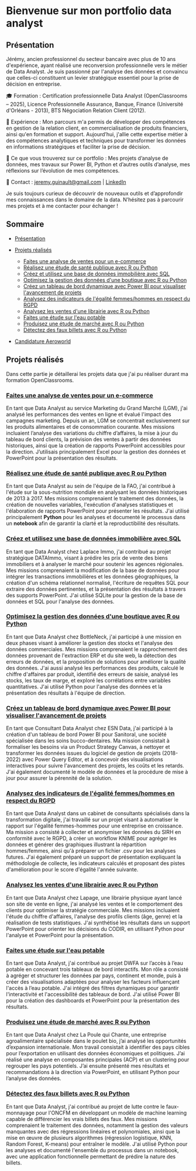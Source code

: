 # Bienvenue sur mon portfolio data analyst

## Présentation

Jérémy, ancien professionnel du secteur bancaire avec plus de 10 ans d'expérience, ayant réalisé une reconversion professionnelle vers le métier de Data Analyst. Je suis passionné par l'analyse des données et convaincu que celles-ci constituent un levier stratégique essentiel pour la prise de décision en entreprise.

🎓 Formation : Certification professionnelle Data Analyst (OpenClassrooms – 2025), Licence Professionnelle Assurance, Banque, Finance (Université d'Orléans - 2013), BTS Négociation Relation Client (2012).

💼 Expérience : Mon parcours m'a permis de développer des compétences en gestion de la relation client, en commercialisation de produits financiers, ainsi qu'en formation et support. Aujourd’hui, j'allie cette expertise métier à des compétences analytiques et techniques pour transformer les données en informations stratégiques et faciliter la prise de décision.

🚀 Ce que vous trouverez sur ce portfolio :
Mes projets d’analyse de données,
mes travaux sur Power BI, Python et d’autres outils d’analyse,
mes réflexions sur l’évolution de mes compétences.

📩 Contact : jeremy.guinault@gmail.com | [LinkedIn](https://www.linkedin.com/in/jeremy-guinault-384360114/)

Je suis toujours curieux de découvrir de nouveaux outils et d’approfondir mes connaissances dans le domaine de la data. N’hésitez pas à parcourir mes projets et à me contacter pour échanger !

## Sommaire

* [Présentation](https://github.com/Jeremygnlt/portfolio-data-analyst/tree/main?tab=readme-ov-file#pr%C3%A9sentation) 

* [Projets réalisés](https://github.com/Jeremygnlt/portfolio-data-analyst/tree/main?tab=readme-ov-file#projets-r%C3%A9alis%C3%A9s)
  * [Faites une analyse de ventes pour un e-commerce](https://github.com/Jeremygnlt/portfolio-data-analyst/blob/main/README.md#faites-une-analyse-de-ventes-pour-un-e-commerce)
  * [Réalisez une étude de santé publique avec R ou Python](https://github.com/Jeremygnlt/portfolio-data-analyst/tree/main?tab=readme-ov-file#r%C3%A9alisez-une-%C3%A9tude-de-sant%C3%A9-publique-avec-r-ou-python)
  * [Créez et utilisez une base de données immobilière avec SQL](https://github.com/Jeremygnlt/portfolio-data-analyst/blob/main/README.md#cr%C3%A9ez-et-utilisez-une-base-de-donn%C3%A9es-immobili%C3%A8re-avec-sql)
  * [Optimisez la gestion des données d'une boutique avec R ou Python](https://github.com/Jeremygnlt/portfolio-data-analyst/blob/main/README.md#optimisez-la-gestion-des-donn%C3%A9es-dune-boutique-avec-r-ou-python)
  * [Créez un tableau de bord dynamique avec Power BI pour visualiser l'avancement de projets](https://github.com/Jeremygnlt/portfolio-data-analyst/blob/main/README.md#cr%C3%A9ez-un-tableau-de-bord-dynamique-avec-power-bi-pour-visualiser-lavancement-de-projets)
  * [Analysez des indicateurs de l'égalité femmes/hommes en respect du RGPD](https://github.com/Jeremygnlt/portfolio-data-analyst/blob/main/README.md#analysez-des-indicateurs-de-l%C3%A9galit%C3%A9-femmeshommes-en-respect-du-rgpd)
  * [Analysez les ventes d'une librairie avec R ou Python](https://github.com/Jeremygnlt/portfolio-data-analyst/blob/main/README.md#analysez-les-ventes-dune-librairie-avec-r-ou-python)
  * [Faites une étude sur l'eau potable](https://github.com/Jeremygnlt/portfolio-data-analyst/blob/main/README.md#faites-une-%C3%A9tude-sur-leau-potable)
  * [Produisez une étude de marché avec R ou Python](https://github.com/Jeremygnlt/portfolio-data-analyst/blob/main/README.md#produisez-une-%C3%A9tude-de-march%C3%A9-avec-r-ou-python)
  * [Détectez des faux billets avec R ou Python](https://github.com/Jeremygnlt/portfolio-data-analyst?tab=readme-ov-file#d%C3%A9tectez-des-faux-billets-avec-r-ou-python)
  

* [Candidature Aeroworld](https://github.com/Jeremygnlt/portfolio-data-analyst/tree/main/Candidature%20Aeroworld)

## Projets réalisés
Dans cette partie je détaillerai les projets data que j'ai pu réaliser durant ma formation OpenClassrooms.

### [Faites une analyse de ventes pour un e-commerce](https://github.com/Jeremygnlt/portfolio-data-analyst/tree/main/Faites%20une%20analyse%20de%20ventes%20pour%20un%20e-commerce)
En tant que Data Analyst au service Marketing du Grand Marché (LGM), j'ai analysé les performances des ventes en ligne et évalué l'impact des campagnes marketing. Depuis un an, LGM se concentrait exclusivement sur les produits alimentaires et de consommation courante. Mes missions incluaient l’analyse des variations du chiffre d’affaires, la mise à jour du tableau de bord clients, la prévision des ventes à partir des données historiques, ainsi que la création de rapports PowerPoint accessibles pour la direction. J’utilisais principalement Excel pour la gestion des données et PowerPoint pour la présentation des résultats.

### [Réalisez une étude de santé publique avec R ou Python](https://github.com/Jeremygnlt/portfolio-data-analyst/tree/main/R%C3%A9alisez%20une%20%C3%A9tude%20de%20sant%C3%A9%20publique%20avec%20R%20ou%20Python)
En tant que Data Analyst au sein de l'équipe de la FAO, j'ai contribué à l'étude sur la sous-nutrition mondiale en analysant les données historiques de 2013 à 2017. Mes missions comprenaient le traitement des données, la création de nouvelles variables, l'exécution d'analyses statistiques et l'élaboration de rapports PowerPoint pour présenter les résultats. J'ai utilisé principalement **Python** pour les analyses et documenté le processus dans un **notebook** afin de garantir la clarté et la reproductibilité des résultats.

### [Créez et utilisez une base de données immobilière avec SQL](https://github.com/Jeremygnlt/portfolio-data-analyst/tree/main/Cr%C3%A9ez%20et%20utilisez%20une%20base%20de%20donn%C3%A9es%20immobili%C3%A8re%20avec%20SQL)
En tant que Data Analyst chez Laplace Immo, j'ai contribué au projet stratégique DATAImmo, visant à prédire les prix de vente des biens immobiliers et à analyser le marché pour soutenir les agences régionales. Mes missions comprenaient la modification de la base de données pour intégrer les transactions immobilières et les données géographiques, la création d'un schéma relationnel normalisé, l'écriture de requêtes SQL pour extraire des données pertinentes, et la présentation des résultats à travers des supports PowerPoint. J'ai utilisé SQLite pour la gestion de la base de données et SQL pour l'analyse des données.

### [Optimisez la gestion des données d'une boutique avec R ou Python](https://github.com/Jeremygnlt/portfolio-data-analyst/tree/main/Optimisez%20la%20gestion%20des%20donn%C3%A9es%20d'une%20boutique%20avec%20R%20ou%20Python)
En tant que Data Analyst chez BottleNeck, j'ai participé à une mission en deux phases visant à améliorer la gestion des stocks et l'analyse des données commerciales. Mes missions comprenaient le rapprochement des données provenant de l'extraction ERP et du site web, la détection des erreurs de données, et la proposition de solutions pour améliorer la qualité des données. J'ai aussi analysé les performances des produits, calculé le chiffre d'affaires par produit, identifié des erreurs de saisie, analysé les stocks, les taux de marge, et exploré les corrélations entre variables quantitatives. J'ai utilisé Python pour l'analyse des données et la présentation des résultats à l'équipe de direction.

### [Créez un tableau de bord dynamique avec Power BI pour visualiser l'avancement de projets](https://github.com/Jeremygnlt/portfolio-data-analyst/tree/main/Cr%C3%A9ez%20un%20tableau%20de%20bord%20dynamique%20avec%20Power%20BI%20pour%20visualiser%20l'avancement%20de%20projets)
En tant que Consultant Data Analyst chez ESN Data, j'ai participé à la création d'un tableau de bord Power BI pour Sanitoral, une société spécialisée dans les soins bucco-dentaires. Ma mission consistait à formaliser les besoins via un Product Strategy Canvas, à nettoyer et transformer les données issues du logiciel de gestion de projets (2018-2022) avec Power Query Editor, et à concevoir des visualisations interactives pour suivre l'avancement des projets, les coûts et les retards. J'ai également documenté le modèle de données et la procédure de mise à jour pour assurer la pérennité de la solution.

### [Analysez des indicateurs de l'égalité femmes/hommes en respect du RGPD](https://github.com/Jeremygnlt/portfolio-data-analyst/tree/main/Analysez%20des%20indicateurs%20de%20l'%C3%A9galit%C3%A9%20femmes%20hommes%20en%20respect%20du%20RGPD)
En tant que Data Analyst dans un cabinet de consultants spécialisés dans la transformation digitale, j'ai travaillé sur un projet visant à automatiser le rapport sur l'égalité femmes-hommes pour une entreprise en croissance. Ma mission a consisté à collecter et anonymiser les données du SIRH en conformité avec le RGPD, à créer un workflow KNIME pour agréger les données et générer des graphiques illustrant la répartition hommes/femmes, ainsi qu'à préparer un fichier .csv pour les analyses futures. J'ai également préparé un support de présentation expliquant la méthodologie de collecte, les indicateurs calculés et proposant des pistes d'amélioration pour le score d'égalité l'année suivante.

### [Analysez les ventes d'une librairie avec R ou Python](https://github.com/Jeremygnlt/portfolio-data-analyst/tree/main/Analysez%20les%20ventes%20d'une%20librairie%20avec%20R%20ou%20Python)
En tant que Data Analyst chez Lapage, une librairie physique ayant lancé son site de vente en ligne, j'ai analysé les ventes et le comportement des clients pour optimiser la stratégie commerciale.
Mes missions incluaient l'étude du chiffre d'affaires, l'analyse des profils clients (âge, genre) et la réalisation de tests statistiques. J'ai synthétisé les résultats dans un support PowerPoint pour orienter les décisions du CODIR, en utilisant Python pour l'analyse et PowerPoint pour la présentation.

### [Faites une étude sur l'eau potable](https://github.com/Jeremygnlt/portfolio-data-analyst/tree/main/Faites%20une%20%C3%A9tude%20sur%20l'eau%20potable)
En tant que Data Analyst, j'ai contribué au projet DWFA sur l’accès à l’eau potable en concevant trois tableaux de bord interactifs. Mon rôle a consisté à agréger et structurer les données par pays, continent et monde, puis à créer des visualisations adaptées pour analyser les facteurs influençant l'accès à l’eau potable. J'ai intégré des filtres dynamiques pour garantir l'interactivité et l'accessibilité des tableaux de bord. J'ai utilisé Power BI pour la création des dashboards et PowerPoint pour la présentation des résultats.

### [Produisez une étude de marché avec R ou Python](https://github.com/Jeremygnlt/portfolio-data-analyst/tree/main/Produisez%20une%20%C3%A9tude%20de%20march%C3%A9%20avec%20R%20ou%20Python)
En tant que Data Analyst chez La Poule qui Chante, une entreprise agroalimentaire spécialisée dans le poulet bio, j’ai analysé les opportunités d’expansion internationale. Mon travail consistait à identifier des pays cibles pour l’exportation en utilisant des données économiques et politiques. J’ai réalisé une analyse en composantes principales (ACP) et un clustering pour regrouper les pays potentiels. J’ai ensuite présenté mes résultats et recommandations à la direction via PowerPoint, en utilisant Python pour l’analyse des données.

### [Détectez des faux billets avec R ou Python](https://github.com/Jeremygnlt/portfolio-data-analyst/tree/main/D%C3%A9tectez%20des%20faux%20billets%20avec%20R%20ou%20Python)
En tant que Data Analyst, j'ai contribué au projet de lutte contre le faux-monnayage pour l'ONCFM en développant un modèle de machine learning capable de différencier les vrais billets des faux. Mes missions comprenaient le traitement des données, notamment la gestion des valeurs manquantes avec des régressions linéaires et polynomiales, ainsi que la mise en œuvre de plusieurs algorithmes (régression logistique, KNN, Random Forest, K-means) pour entraîner le modèle. J'ai utilisé Python pour les analyses et documenté l'ensemble du processus dans un notebook, avec une application fonctionnelle permettant de prédire la nature des billets.

